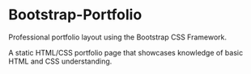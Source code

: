 # Bootstrap-Portfolio

Professional portfolio layout using the Bootstrap CSS Framework.


A static HTML/CSS portfolio page that showcases knowledge of basic HTML and CSS understanding.
